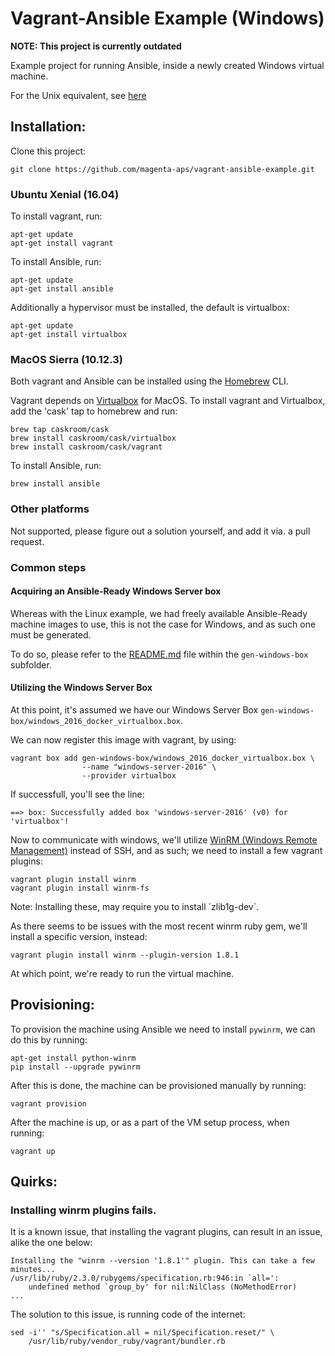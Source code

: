 Vagrant-Ansible Example (Windows)
=================================

**NOTE: This project is currently outdated**

Example project for running Ansible, inside a newly created Windows virtual machine.

For the Unix equivalent, see [here](https://github.com/magenta-aps/vagrant-ansible-example)

## Installation:

Clone this project:

    git clone https://github.com/magenta-aps/vagrant-ansible-example.git


### Ubuntu Xenial (16.04)

To install vagrant, run:

    apt-get update
    apt-get install vagrant

To install Ansible, run:

    apt-get update
    apt-get install ansible

Additionally a hypervisor must be installed, the default is virtualbox:

    apt-get update
    apt-get install virtualbox


### MacOS Sierra (10.12.3)

Both vagrant and Ansible can be installed using the [Homebrew](https://brew.sh/) CLI.

Vagrant depends on [Virtualbox](https://www.virtualbox.org/) for MacOS.
To install vagrant and Virtualbox, add the 'cask' tap to homebrew and run:

    brew tap caskroom/cask
    brew install caskroom/cask/virtualbox
    brew install caskroom/cask/vagrant

To install Ansible, run:

    brew install ansible


### Other platforms

Not supported, please figure out a solution yourself, and add it via. a pull
request.


### Common steps

#### Acquiring an Ansible-Ready Windows Server box

Whereas with the Linux example, we had freely available Ansible-Ready machine
images to use, this is not the case for Windows, and as such one must be
generated.

To do so, please refer to the [README.md](gen-windows-box/README.md) file
within the `gen-windows-box` subfolder.

#### Utilizing the Windows Server Box

At this point, it's assumed we have our Windows Server Box 
`gen-windows-box/windows_2016_docker_virtualbox.box`.

We can now register this image with vagrant, by using:

    vagrant box add gen-windows-box/windows_2016_docker_virtualbox.box \
                    --name "windows-server-2016" \
                    --provider virtualbox

If successfull, you'll see the line:

    ==> box: Successfully added box 'windows-server-2016' (v0) for 'virtualbox'!

Now to communicate with windows, we'll utilize
[WinRM (Windows Remote Management)](https://technet.microsoft.com/en-us/library/ff700227.aspx)
instead of SSH, and as such; we need to install a few vagrant plugins:

    vagrant plugin install winrm
    vagrant plugin install winrm-fs

Note: Installing these, may require you to install ´zlib1g-dev`.

As there seems to be issues with the most recent winrm ruby gem, we'll install
a specific version, instead:

    vagrant plugin install winrm --plugin-version 1.8.1

At which point, we're ready to run the virtual machine.

## Provisioning:

To provision the machine using Ansible we need to install `pywinrm`, we can do
this by running:

    apt-get install python-winrm
    pip install --upgrade pywinrm

After this is done, the machine can be provisioned manually by running:

    vagrant provision

After the machine is up, or as a part of the VM setup process, when running:

    vagrant up


## Quirks:
### Installing winrm plugins fails.

It is a known issue, that installing the vagrant plugins, can result in an
issue, alike the one below:

    Installing the "winrm --version '1.8.1'" plugin. This can take a few minutes...
    /usr/lib/ruby/2.3.0/rubygems/specification.rb:946:in `all=':
        undefined method `group_by' for nil:NilClass (NoMethodError)
    ...

The solution to this issue, is running code of the internet:

    sed -i'' "s/Specification.all = nil/Specification.reset/" \
        /usr/lib/ruby/vendor_ruby/vagrant/bundler.rb

